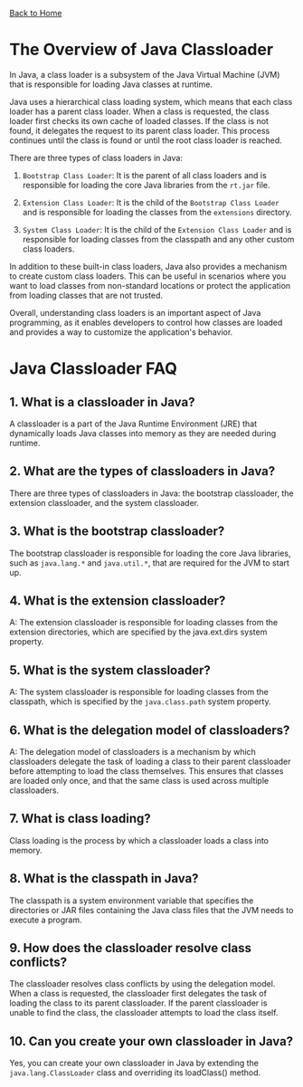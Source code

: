 [Back to Home](../README.md)
# The Overview of Java Classloader
In Java, a class loader is a subsystem 
of the Java Virtual Machine (JVM) that
is responsible for loading Java classes
at runtime.

Java uses a hierarchical class loading system, 
which means that each class loader has 
a parent class loader. When a class is requested,
the class loader first checks its own cache 
of loaded classes. If the class is not found,
it delegates the request to its parent class loader.
This process continues until the class is found 
or until the root class loader is reached.

There are three types of class loaders in Java:

1. `Bootstrap Class Loader`: It is the parent 
of all class loaders and is responsible for 
loading the core Java libraries from the 
`rt.jar` file.

2. `Extension Class Loader`: It is the child
of the `Bootstrap Class Loader` and is 
responsible for loading the classes from 
the `extensions` directory.

3. `System Class Loader`: It is the child 
of the `Extension Class Loader` and is 
responsible for loading classes from the 
classpath and any other custom class loaders.

In addition to these built-in class loaders,
Java also provides a mechanism to create 
custom class loaders. This can be useful 
in scenarios where you want to load classes 
from non-standard locations or protect the 
application from loading classes that are not trusted.

Overall, understanding class loaders is an 
important aspect of Java programming, 
as it enables developers to control how classes
are loaded and provides a way to customize 
the application's behavior.

# Java Classloader FAQ
## 1. What is a classloader in Java?
A classloader is a part of the Java 
Runtime Environment (JRE) that dynamically
loads Java classes into memory as they 
are needed during runtime.

## 2. What are the types of classloaders in Java?
There are three types of classloaders 
in Java: the bootstrap classloader, 
the extension classloader, and 
the system classloader.

## 3. What is the bootstrap classloader?
The bootstrap classloader is responsible 
for loading the core Java libraries, 
such as `java.lang.*` and `java.util.*`, 
that are required for the JVM to start up.

## 4. What is the extension classloader?
A: The extension classloader is responsible
for loading classes from the extension directories, 
which are specified by the java.ext.dirs system property.

## 5. What is the system classloader?
A: The system classloader is responsible 
for loading classes from the classpath,
which is specified by the `java.class.path`
system property.

## 6. What is the delegation model of classloaders?
A: The delegation model of classloaders is 
a mechanism by which classloaders delegate 
the task of loading a class to their parent
classloader before attempting to load the 
class themselves. This ensures that classes
are loaded only once, and that the same class
is used across multiple classloaders.

## 7. What is class loading?
Class loading is the process by which 
a classloader loads a class into memory.

## 8. What is the classpath in Java?
The classpath is a system environment 
variable that specifies the directories
or JAR files containing the Java class 
files that the JVM needs to execute a program.

## 9. How does the classloader resolve class conflicts?
The classloader resolves class conflicts 
by using the delegation model. 
When a class is requested, 
the classloader first delegates the task of 
loading the class to its parent classloader.
If the parent classloader is unable to find 
the class, the classloader attempts to load 
the class itself.

## 10. Can you create your own classloader in Java?
Yes, you can create your own classloader 
in Java by extending the `java.lang.ClassLoader` class 
and overriding its loadClass() method.